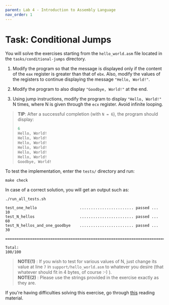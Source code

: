 ```yaml
---
parent: Lab 4 - Introduction to Assembly Language
nav_order: 1
---
```


# Task: Conditional Jumps

You will solve the exercises starting from the `hello_world.asm` file located in the `tasks/conditional-jumps` directory.

1. Modify the program so that the message is displayed only if the content of the `eax` register is greater than that of `ebx`.
Also, modify the values of the registers to continue displaying the message `"Hello, World!"`.

1. Modify the program to also display `"Goodbye, World!"` at the end.

1. Using jump instructions, modify the program to display `"Hello, World!"` N times, where N is given through the `ecx` register.
Avoid infinite looping.

> **TIP**: After a successful completion (with `N = 6`), the program should display:
>
> ```c
> 6
> Hello, World!
> Hello, World!
> Hello, World!
> Hello, World!
> Hello, World!
> Hello, World!
> Goodbye, World!
> ```

To test the implementation, enter the `tests/` directory and run:

```console
make check
```

In case of a correct solution, you will get an output such as:

```text
./run_all_tests.sh

test_one_hello                   ........................ passed ...  10
test_N_hellos                    ........................ passed ...  60
test_N_hellos_and_one_goodbye    ........................ passed ...  30

========================================================================

Total:                                                           100/100
```

> **NOTE(1)** : If you wish to test for various values of N, just change its value at line `7`  in `support/hello_world.asm` to whatever you desire (that whatever should fit in 4 bytes, of course :-) ).\
> **NOTE(2)** : Please use the strings provided in the exercise exactly as they are.

If you're having difficulties solving this exercise, go through [this](../../reading/x86-architecture-family.md) reading material.
